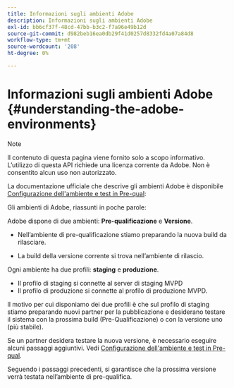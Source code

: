 ```yaml
---
title: Informazioni sugli ambienti Adobe
description: Informazioni sugli ambienti Adobe
exl-id: bb6cf37f-48cd-47bb-b3c2-f7a96e49b12d
source-git-commit: d982beb16ea0db29f41d0257d8332fd4a07a84d8
workflow-type: tm+mt
source-wordcount: '208'
ht-degree: 0%

---
```


# Informazioni sugli ambienti Adobe {#understanding-the-adobe-environments}

>[!NOTE]
>
>Il contenuto di questa pagina viene fornito solo a scopo informativo. L’utilizzo di questa API richiede una licenza corrente da Adobe. Non è consentito alcun uso non autorizzato.

La documentazione ufficiale che descrive gli ambienti Adobe è disponibile [Configurazione dell&#39;ambiente e test in Pre-qual](/help/authentication/notes-technical/setting-up-your-environment-and-testing-in-prequal.md):

Gli ambienti di Adobe, riassunti in poche parole:

Adobe dispone di due ambienti: **Pre-qualificazione** e **Versione**.

* Nell’ambiente di pre-qualificazione stiamo preparando la nuova build da rilasciare.

* La build della versione corrente si trova nell’ambiente di rilascio.

Ogni ambiente ha due profili: **staging** e **produzione**.

* Il profilo di staging si connette al server di staging MVPD
* Il profilo di produzione si connette al profilo di produzione MVPD.

Il motivo per cui disponiamo dei due profili è che sul profilo di staging stiamo preparando nuovi partner per la pubblicazione e desiderano testare il sistema con la prossima build (Pre-Qualificazione) o con la versione uno (più stabile).

Se un partner desidera testare la nuova versione, è necessario eseguire alcuni passaggi aggiuntivi. Vedi [Configurazione dell&#39;ambiente e test in Pre-qual](/help/authentication/notes-technical/setting-up-your-environment-and-testing-in-prequal.md).

Seguendo i passaggi precedenti, si garantisce che la prossima versione verrà testata nell’ambiente di pre-qualifica.
